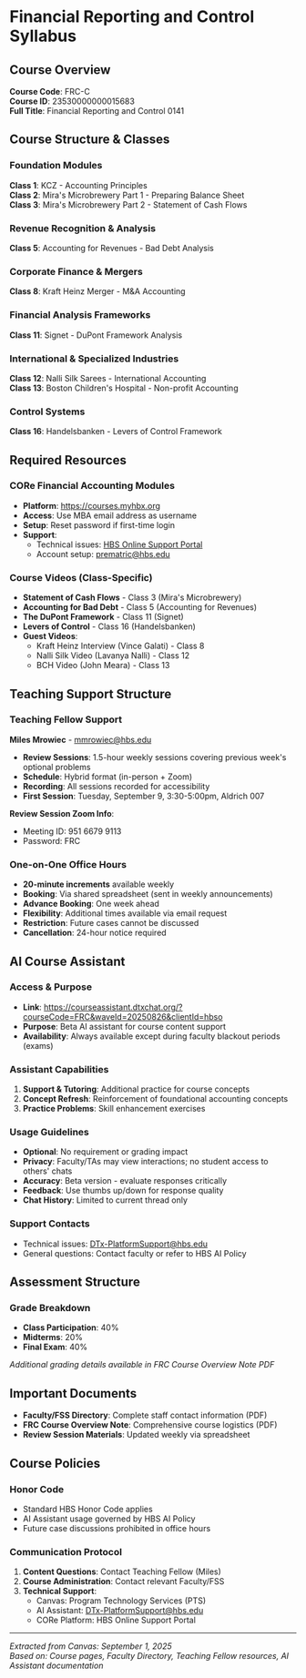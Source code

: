 # Financial Reporting and Control Syllabus

## Course Overview
**Course Code**: FRC-C  
**Course ID**: 23530000000015683  
**Full Title**: Financial Reporting and Control 0141  

## Course Structure & Classes

### Foundation Modules
**Class 1**: KCZ - Accounting Principles  
**Class 2**: Mira's Microbrewery Part 1 - Preparing Balance Sheet  
**Class 3**: Mira's Microbrewery Part 2 - Statement of Cash Flows  

### Revenue Recognition & Analysis
**Class 5**: Accounting for Revenues - Bad Debt Analysis  

### Corporate Finance & Mergers
**Class 8**: Kraft Heinz Merger - M&A Accounting  

### Financial Analysis Frameworks
**Class 11**: Signet - DuPont Framework Analysis  

### International & Specialized Industries  
**Class 12**: Nalli Silk Sarees - International Accounting  
**Class 13**: Boston Children's Hospital - Non-profit Accounting  

### Control Systems
**Class 16**: Handelsbanken - Levers of Control Framework  

## Required Resources

### CORe Financial Accounting Modules
- **Platform**: https://courses.myhbx.org
- **Access**: Use MBA email address as username
- **Setup**: Reset password if first-time login
- **Support**: 
  - Technical issues: [HBS Online Support Portal](https://account.myhbx.org/onlinesupport/s/)
  - Account setup: prematric@hbs.edu

### Course Videos (Class-Specific)
- **Statement of Cash Flows** - Class 3 (Mira's Microbrewery)
- **Accounting for Bad Debt** - Class 5 (Accounting for Revenues)  
- **The DuPont Framework** - Class 11 (Signet)
- **Levers of Control** - Class 16 (Handelsbanken)
- **Guest Videos**:
  - Kraft Heinz Interview (Vince Galati) - Class 8
  - Nalli Silk Video (Lavanya Nalli) - Class 12
  - BCH Video (John Meara) - Class 13

## Teaching Support Structure

### Teaching Fellow Support
**Miles Mrowiec** - mmrowiec@hbs.edu
- **Review Sessions**: 1.5-hour weekly sessions covering previous week's optional problems
- **Schedule**: Hybrid format (in-person + Zoom)
- **Recording**: All sessions recorded for accessibility
- **First Session**: Tuesday, September 9, 3:30-5:00pm, Aldrich 007

**Review Session Zoom Info**:
- Meeting ID: 951 6679 9113
- Password: FRC

### One-on-One Office Hours
- **20-minute increments** available weekly
- **Booking**: Via shared spreadsheet (sent in weekly announcements)
- **Advance Booking**: One week ahead
- **Flexibility**: Additional times available via email request
- **Restriction**: Future cases cannot be discussed
- **Cancellation**: 24-hour notice required

## AI Course Assistant

### Access & Purpose
- **Link**: https://courseassistant.dtxchat.org/?courseCode=FRC&waveId=20250826&clientId=hbso
- **Purpose**: Beta AI assistant for course content support
- **Availability**: Always available except during faculty blackout periods (exams)

### Assistant Capabilities
1. **Support & Tutoring**: Additional practice for course concepts
2. **Concept Refresh**: Reinforcement of foundational accounting concepts  
3. **Practice Problems**: Skill enhancement exercises

### Usage Guidelines
- **Optional**: No requirement or grading impact
- **Privacy**: Faculty/TAs may view interactions; no student access to others' chats
- **Accuracy**: Beta version - evaluate responses critically
- **Feedback**: Use thumbs up/down for response quality
- **Chat History**: Limited to current thread only

### Support Contacts
- Technical issues: DTx-PlatformSupport@hbs.edu
- General questions: Contact faculty or refer to HBS AI Policy

## Assessment Structure

### Grade Breakdown
- **Class Participation**: 40%
- **Midterms**: 20%
- **Final Exam**: 40%

*Additional grading details available in FRC Course Overview Note PDF*

## Important Documents
- **Faculty/FSS Directory**: Complete staff contact information (PDF)
- **FRC Course Overview Note**: Comprehensive course logistics (PDF)
- **Review Session Materials**: Updated weekly via spreadsheet

## Course Policies

### Honor Code
- Standard HBS Honor Code applies
- AI Assistant usage governed by HBS AI Policy
- Future case discussions prohibited in office hours

### Communication Protocol
1. **Content Questions**: Contact Teaching Fellow (Miles)
2. **Course Administration**: Contact relevant Faculty/FSS
3. **Technical Support**: 
   - Canvas: Program Technology Services (PTS)
   - AI Assistant: DTx-PlatformSupport@hbs.edu
   - CORe Platform: HBS Online Support Portal

---
*Extracted from Canvas: September 1, 2025*  
*Based on: Course pages, Faculty Directory, Teaching Fellow resources, AI Assistant documentation*